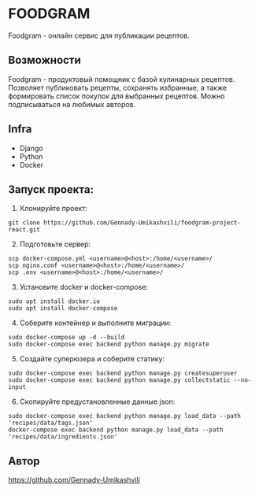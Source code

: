 # FOODGRAM

Foodgram - онлайн сервис для публикации рецептов.

## Возможности

Foodgram - продуктовый помощник с базой кулинарных рецептов. Позволяет публиковать рецепты, сохранять избранные, а также формировать список покупок для выбранных рецептов. Можно подписываться на любимых авторов.

## Infra

- Django
- Python
- Docker

## Запуск проекта:

1. Клонируйте проект:

```
git clone https://github.com/Gennady-Umikashvili/foodgram-project-react.git
```

2. Подготовьте сервер:

```
scp docker-compose.yml <username>@<host>:/home/<username>/
scp nginx.conf <username>@<host>:/home/<username>/
scp .env <username>@<host>:/home/<username>/
```

3. Установите docker и docker-compose:

```
sudo apt install docker.io 
sudo apt install docker-compose
```

4. Соберите контейнер и выполните миграции:

```
sudo docker-compose up -d --build
sudo docker-compose exec backend python manage.py migrate
```

5. Создайте суперюзера и соберите статику:

```
sudo docker-compose exec backend python manage.py createsuperuser
sudo docker-compose exec backend python manage.py collectstatic --no-input
```

6. Скопируйте предустановленные данные json:

```
sudo docker-compose exec backend python manage.py load_data --path 'recipes/data/tags.json'
docker-compose exec backend python manage.py load_data --path 'recipes/data/ingredients.json'
```

## Автор

https://github.com/Gennady-Umikashvili
